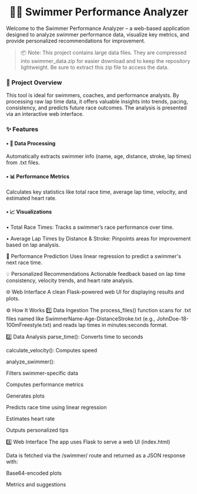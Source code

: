 <h1 align="center">
          🏊‍♂️ Swimmer Performance Analyzer
</h1>

Welcome to the Swimmer Performance Analyzer – a web-based application designed to analyze swimmer performance data, visualize key metrics, and provide personalized recommendations for improvement.

> 📦 Note: This project contains large data files. They are compressed into swimmer_data.zip for easier download and to keep the repository lightweight. Be sure to extract this zip file to access the data.


### 🚀 Project Overview

This tool is ideal for swimmers, coaches, and performance analysts. By processing raw lap time data, it offers valuable insights into trends, pacing, consistency, and predicts future race outcomes. The analysis is presented via an interactive web interface.

### ✨ Features

####  • 📂 Data Processing
Automatically extracts swimmer info (name, age, distance, stroke, lap times) from .txt files.

####  • 📊 Performance Metrics
Calculates key statistics like total race time, average lap time, velocity, and estimated heart rate.

####  • 📈 Visualizations

   • Total Race Times: Tracks a swimmer’s race performance over time.

   • Average Lap Times by Distance & Stroke: Pinpoints areas for improvement based on lap analysis.

🔮 Performance Prediction
Uses linear regression to predict a swimmer's next race time.

💡 Personalized Recommendations
Actionable feedback based on lap time consistency, velocity trends, and heart rate analysis.

🌐 Web Interface
A clean Flask-powered web UI for displaying results and plots.

⚙️ How It Works
1️⃣ Data Ingestion
The process_files() function scans for .txt files named like SwimmerName-Age-DistanceStroke.txt (e.g., JohnDoe-18-100mFreestyle.txt) and reads lap times in minutes:seconds format.

2️⃣ Data Analysis
parse_time(): Converts time to seconds

calculate_velocity(): Computes speed

analyze_swimmer():

Filters swimmer-specific data

Computes performance metrics

Generates plots

Predicts race time using linear regression

Estimates heart rate

Outputs personalized tips

3️⃣ Web Interface
The app uses Flask to serve a web UI (index.html)

Data is fetched via the /swimmer/<name> route and returned as a JSON response with:

Base64-encoded plots

Metrics and suggestions

